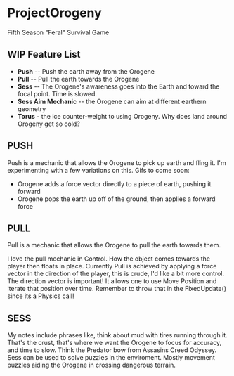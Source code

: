 # ProjectOrogeny
Fifth Season "Feral" Survival Game

## WIP Feature List
* **Push** -- Push the earth away from the Orogene
* **Pull** -- Pull the earth towards the Orogene
* **Sess** -- The Orogene's awareness goes into the Earth and toward the focal point. Time is slowed.
* **Sess Aim Mechanic** -- the Orogene can aim at different earthern geometry 
* **Torus** - the ice counter-weight to using Orogeny. Why does land around Orogeny get so cold?

## PUSH
Push is a mechanic that allows the Orogene to pick up earth and fling it. I'm experimenting with a few variations on this. Gifs to come soon:
* Orogene adds a force vector directly to a piece of earth, pushing it forward
* Orogene pops the earth up off of the ground, then applies a forward force

## PULL
Pull is a mechanic that allows the Orogene to pull the earth towards them. 

I love the pull mechanic in Control. How the object comes towards the player then floats in place. Currently Pull is achieved by applying a force vector in the direction of the player, this is crude, I'd like a bit more control. The direction vector is important! It allows one to use Move Position and iterate that position over time. Remember to throw that in the FixedUpdate() since its a Physics call!

## SESS

My notes include phrases like, think about mud with tires running through it. That's the crust, that's where we want the Orogene to focus for accuracy, and time to slow. Think the Predator bow from Assasins Creed Odyssey. Sess can be used to solve puzzles in the enviroment. Mostly movement puzzles aiding the Orogene in crossing dangerous terrain.
